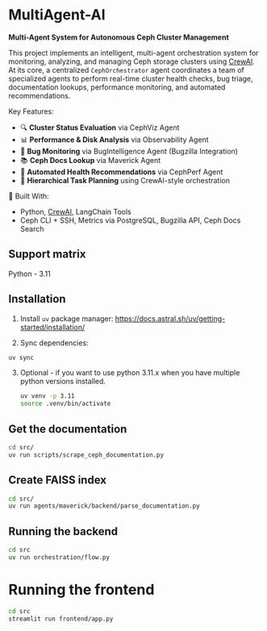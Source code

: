 # MultiAgent-AI

**Multi-Agent System for Autonomous Ceph Cluster Management**

This project implements an intelligent, multi-agent orchestration system for monitoring, analyzing, and managing Ceph storage clusters using [CrewAI](https://github.com/joaomdmoura/crewAI). At its core, a centralized `CephOrchestrator` agent coordinates a team of specialized agents to perform real-time cluster health checks, bug triage, documentation lookups, performance monitoring, and automated recommendations.

Key Features:
- 🔍 **Cluster Status Evaluation** via CephViz Agent  
- 📊 **Performance & Disk Analysis** via Observability Agent  
- 🐞 **Bug Monitoring** via BugIntelligence Agent (Bugzilla Integration)  
- 📚 **Ceph Docs Lookup** via Maverick Agent  
- 🧠 **Automated Health Recommendations** via CephPerf Agent  
- 🤖 **Hierarchical Task Planning** using CrewAI-style orchestration  


🧱 Built With:
- Python, [CrewAI](https://github.com/joaomdmoura/crewAI), LangChain Tools
- Ceph CLI + SSH, Metrics via PostgreSQL, Bugzilla API, Ceph Docs Search


## Support matrix
Python - 3.11

## Installation

1. Install `uv` package manager: https://docs.astral.sh/uv/getting-started/installation/

2. Sync dependencies:
```bash
uv sync
```
3. Optional - if you want to use python 3.11.x when you have multiple python versions installed.
    ``` bash
    uv venv -p 3.11
    source .venv/bin/activate
    ```

## Get the documentation

```bash
cd src/
uv run scripts/scrape_ceph_documentation.py
```

## Create FAISS index

```bash
cd src/
uv run agents/maverick/backend/parse_documentation.py
```


## Running the backend

```bash
cd src
uv run orchestration/flow.py
```

# Running the frontend

```bash
cd src
streamlit run frontend/app.py
```
